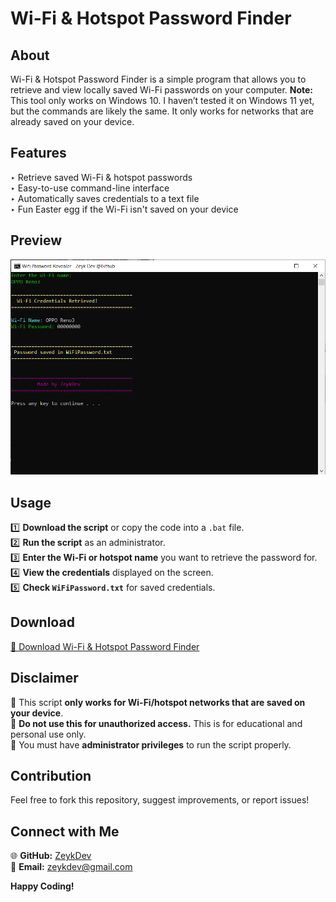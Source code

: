 #  Wi-Fi & Hotspot Password Finder  

##  About  
Wi-Fi & Hotspot Password Finder is a simple program that allows you to retrieve and view locally saved Wi-Fi passwords on your computer.
**Note:** 
This tool only works on Windows 10. I haven’t tested it on Windows 11 yet, but the commands are likely the same.
It only works for networks that are already saved on your device.

## Features  
‣ Retrieve saved Wi-Fi & hotspot passwords  
‣ Easy-to-use command-line interface  
‣ Automatically saves credentials to a text file  
‣ Fun Easter egg if the Wi-Fi isn't saved on your device


##  Preview  
![Preview Image](https://github.com/zeykdev/Wi-Fi-and-Hotspot-Password-Finder/blob/main/IMAGES/IMAGE1.PNG?raw=true)  

##  Usage  
1️⃣ **Download the script** or copy the code into a `.bat` file.  
2️⃣ **Run the script** as an administrator.  
3️⃣ **Enter the Wi-Fi or hotspot name** you want to retrieve the password for.  
4️⃣ **View the credentials** displayed on the screen.  
5️⃣ **Check `WiFiPassword.txt`** for saved credentials.  

##  Download  
[🔗 Download Wi-Fi & Hotspot Password Finder](https://raw.githubusercontent.com/zeykdev/Wi-Fi-and-Hotspot-Password-Finder/refs/heads/main/RELEASE/PROGRAM/Wi-Fi%20%26%20Hotspot%20Password%20Finder.exe)  

##  Disclaimer  
🔹 This script **only works for Wi-Fi/hotspot networks that are saved on your device**.  
🔹 **Do not use this for unauthorized access.** This is for educational and personal use only.  
🔹 You must have **administrator privileges** to run the script properly.  

##  Contribution  
Feel free to fork this repository, suggest improvements, or report issues!  

##  Connect with Me  
🌐 **GitHub:** [ZeykDev](https://github.com/zeykdev)  
📧 **Email:** zeykdev@gmail.com  

**Happy Coding!** 
